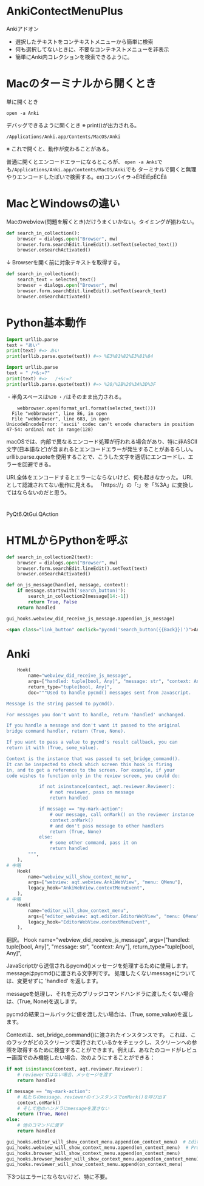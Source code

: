 # AnkiContectMenuPlus

Ankiアドオン

- 選択したテキストをコンテキストメニューから簡単に検索
- 何も選択してないときに、不要なコンテキストメニューを非表示
- 簡単にAnki内コレクションを検索できるように。

# Macのターミナルから開くとき

単に開くとき
```console
open -a Anki
```

デバッグできるように開くとき ※ print()が出力される。
```console
/Applications/Anki.app/Contents/MacOS/Anki
```
※ これで開くと、動作が変わることがある。

普通に開くとエンコードエラーになるところが、
`open -a Anki`でも`/Applications/Anki.app/Contents/MacOS/Anki`でも
ターミナルで開くと無理やりエンコードしたぽいで検索する。ex)コンパイラ->ÉRÉìÉpÉCÉâ


# MacとWindowsの違い

Macのwebview(問題を解くとき)だけうまくいかない。タイミングが揃わない。
```py
def search_in_collection():
    browser = dialogs.open("Browser", mw)
    browser.form.searchEdit.lineEdit().setText(selected_text())
    browser.onSearchActivated()
```
↓
Browserを開く前に対象テキストを取得する。
```py
def search_in_collection():
    search_text = selected_text()
    browser = dialogs.open("Browser", mw)
    browser.form.searchEdit.lineEdit().setText(search_text)
    browser.onSearchActivated()
```

# Python基本動作

```py
import urllib.parse
text = "あい"
print(text) #=> あい
print(urllib.parse.quote(text)) #=> %E3%81%82%E3%81%84
```

```py
import urllib.parse
text = " /+&:=?"
print(text) #=>   /+&:=?
print(urllib.parse.quote(text)) #=> %20/%2B%26%3A%3D%3F
```
・半角スペースは`%20`
・`/`はそのまま出力される。



```
    webbrowser.open(format_url.format(selected_text()))
  File "webbrowser", line 86, in open
  File "webbrowser", line 683, in open
UnicodeEncodeError: 'ascii' codec can't encode characters in position 47-54: ordinal not in range(128)
```
macOSでは、内部で異なるエンコード処理が行われる場合があり、特に非ASCII文字(日本語など)が含まれるとエンコードエラーが発生することがあるらしい。urllib.parse.quoteを使用することで、こうした文字を適切にエンコードし、エラーを回避できる。

URL全体をエンコードするとエラーにならないけど、何も起きなかった。
URLとして認識されてない動作に見える。
「https://」の「:」を「%3A」に変換してはならないのだと思う。

#

PyQt6.QtGui.QAction

# HTMLからPythonを呼ぶ

```py
def search_in_collection2(text):
    browser = dialogs.open("Browser", mw)
    browser.form.searchEdit.lineEdit().setText(text)
    browser.onSearchActivated()

def on_js_message(handled, message, context):
    if message.startswith('search_button('):
        search_in_collection2(message[14:-1])
        return True, False
    return handled

gui_hooks.webview_did_receive_js_message.append(on_js_message)
```

```html
<span class="link_button" onclick="pycmd('search_button({{Back}})')">Anki</span>
```

# Anki


```py anki/qt/tools/genhooks_gui.py
    Hook(
        name="webview_did_receive_js_message",
        args=["handled: tuple[bool, Any]", "message: str", "context: Any"],
        return_type="tuple[bool, Any]",
        doc="""Used to handle pycmd() messages sent from Javascript.

Message is the string passed to pycmd().

For messages you don't want to handle, return 'handled' unchanged.

If you handle a message and don't want it passed to the original
bridge command handler, return (True, None).

If you want to pass a value to pycmd's result callback, you can
return it with (True, some_value).

Context is the instance that was passed to set_bridge_command().
It can be inspected to check which screen this hook is firing
in, and to get a reference to the screen. For example, if your
code wishes to function only in the review screen, you could do:

            if not isinstance(context, aqt.reviewer.Reviewer):
                # not reviewer, pass on message
                return handled

            if message == "my-mark-action":
                # our message, call onMark() on the reviewer instance
                context.onMark()
                # and don't pass message to other handlers
                return (True, None)
            else:
                # some other command, pass it on
                return handled
        """,
    ),
# 中略
    Hook(
        name="webview_will_show_context_menu",
        args=["webview: aqt.webview.AnkiWebView", "menu: QMenu"],
        legacy_hook="AnkiWebView.contextMenuEvent",
    ),
# 中略
    Hook(
        name="editor_will_show_context_menu",
        args=["editor_webview: aqt.editor.EditorWebView", "menu: QMenu"],
        legacy_hook="EditorWebView.contextMenuEvent",
    ),
```

翻訳。
Hook
    name="webview_did_receive_js_message",
    args=["handled: tuple[bool, Any]", "message: str", "context: Any"],
    return_type="tuple[bool, Any]",

JavaScriptから送信されるpycmd()メッセージを処理するために使用します。
messageはpycmd()に渡される文字列です。
処理したくないmessageについては、変更せずに 'handled' を返します。

messageを処理し、それを元のブリッジコマンドハンドラに渡したくない場合は、(True, None)を返します。

pycmdの結果コールバックに値を渡したい場合は、(True, some_value)を返します。

Contextは、set_bridge_command()に渡されたインスタンスです。
これは、このフックがどのスクリーンで実行されているかをチェックし、スクリーンへの参照を取得するために検査することができます。例えば、あなたのコードがレビュー画面でのみ機能したい場合、次のようにすることができる：

```py
if not isinstance(context, aqt.reviewer.Reviewer)：
    # reviewerではない場合、メッセージを渡す
    return handled

if message == "my-mark-action":
    # 私たちのmessage、reviewerのインスタンスでonMark()を呼び出す
    context.onMark()
    # そして他のハンドラにmessageを渡さない
    return (True, None)
else:
    # 他のコマンドに渡す
    return handled
```


```py
gui_hooks.editor_will_show_context_menu.append(on_context_menu)  # Editor
gui_hooks.webview_will_show_context_menu.append(on_context_menu)  # Problem
gui_hooks.browser_will_show_context_menu.append(on_context_menu)
gui_hooks.browser_header_will_show_context_menu.append(on_context_menu)
gui_hooks.reviewer_will_show_context_menu.append(on_context_menu)
```

下3つはエラーにならないけど、特に不要。